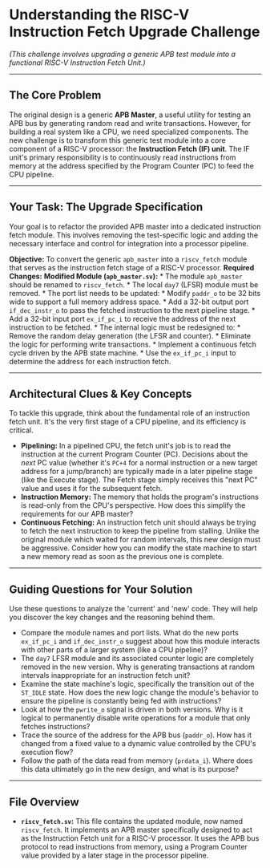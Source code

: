 # Understanding the RISC-V Instruction Fetch Upgrade Challenge
*(This challenge involves upgrading a generic APB test module into a functional RISC-V Instruction Fetch Unit.)*

---
## The Core Problem
The original design is a generic **APB Master**, a useful utility for testing an APB bus by generating random read and write transactions. However, for building a real system like a CPU, we need specialized components. The new challenge is to transform this generic test module into a core component of a RISC-V processor: the **Instruction Fetch (IF) unit**. The IF unit's primary responsibility is to continuously read instructions from memory at the address specified by the Program Counter (PC) to feed the CPU pipeline.

---
## Your Task: The Upgrade Specification
Your goal is to refactor the provided APB master into a dedicated instruction fetch module. This involves removing the test-specific logic and adding the necessary interface and control for integration into a processor pipeline.

**Objective:** To convert the generic `apb_master` into a `riscv_fetch` module that serves as the instruction fetch stage of a RISC-V processor.
**Required Changes:**
    **Modified Module (`apb_master.sv`):**
        * The module `apb_master` should be renamed to `riscv_fetch`.
        * The local `day7` (LFSR) module must be removed.
        * The port list needs to be updated:
            * Modify `paddr_o` to be 32 bits wide to support a full memory address space.
            * Add a 32-bit output port `if_dec_instr_o` to pass the fetched instruction to the next pipeline stage.
            * Add a 32-bit input port `ex_if_pc_i` to receive the address of the next instruction to be fetched.
        * The internal logic must be redesigned to:
            * Remove the random delay generation (the LFSR and counter).
            * Eliminate the logic for performing write transactions.
            * Implement a continuous fetch cycle driven by the APB state machine.
            * Use the `ex_if_pc_i` input to determine the address for each instruction fetch.

---
## Architectural Clues & Key Concepts
To tackle this upgrade, think about the fundamental role of an instruction fetch unit. It's the very first stage of a CPU pipeline, and its efficiency is critical.

* **Pipelining:** In a pipelined CPU, the fetch unit's job is to read the instruction at the current Program Counter (PC). Decisions about the *next* PC value (whether it's `PC+4` for a normal instruction or a new target address for a jump/branch) are typically made in a later pipeline stage (like the Execute stage). The Fetch stage simply receives this "next PC" value and uses it for the subsequent fetch.
* **Instruction Memory:** The memory that holds the program's instructions is read-only from the CPU's perspective. How does this simplify the requirements for our APB master?
* **Continuous Fetching:** An instruction fetch unit should always be trying to fetch the next instruction to keep the pipeline from stalling. Unlike the original module which waited for random intervals, this new design must be aggressive. Consider how you can modify the state machine to start a new memory read as soon as the previous one is complete.

---
## Guiding Questions for Your Solution
Use these questions to analyze the 'current' and 'new' code. They will help you discover the key changes and the reasoning behind them.

* Compare the module names and port lists. What do the new ports `ex_if_pc_i` and `if_dec_instr_o` suggest about how this module interacts with other parts of a larger system (like a CPU pipeline)?
* The `day7` LFSR module and its associated counter logic are completely removed in the new version. Why is generating transactions at random intervals inappropriate for an instruction fetch unit?
* Examine the state machine's logic, specifically the transition out of the `ST_IDLE` state. How does the new logic change the module's behavior to ensure the pipeline is constantly being fed with instructions?
* Look at how the `pwrite_o` signal is driven in both versions. Why is it logical to permanently disable write operations for a module that only fetches instructions?
* Trace the source of the address for the APB bus (`paddr_o`). How has it changed from a fixed value to a dynamic value controlled by the CPU's execution flow?
* Follow the path of the data read from memory (`prdata_i`). Where does this data ultimately go in the new design, and what is its purpose?

---
## File Overview
* **`riscv_fetch.sv`:** This file contains the updated module, now named `riscv_fetch`. It implements an APB master specifically designed to act as the Instruction Fetch unit for a RISC-V processor. It uses the APB bus protocol to read instructions from memory, using a Program Counter value provided by a later stage in the processor pipeline.